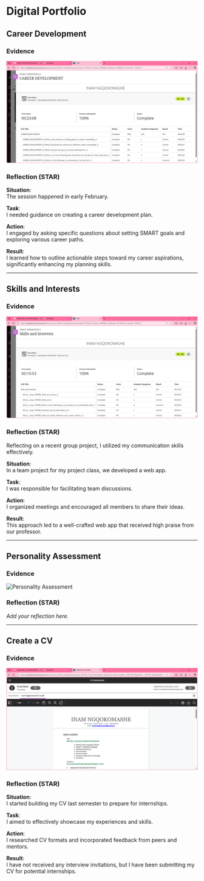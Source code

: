 # Digital Portfolio

## Career Development

### Evidence
![Career Development](https://github.com/InamLilitha/Digital-Portfolio-PRP/blob/6a0feb624fa8812412ba4d612655253440d54f5c/artefacts/Career%20Counselling.png) 

### Reflection (STAR)
**Situation**:  
The session happened in early February.

**Task**:  
I needed guidance on creating a career development plan.

**Action**:  
I engaged by asking specific questions about setting SMART goals and exploring various career paths.

**Result**:  
I learned how to outline actionable steps toward my career aspirations, significantly enhancing my planning skills.

---

## Skills and Interests

### Evidence
![Skills and Interests](https://github.com/InamLilitha/Digital-Portfolio-PRP/blob/4ec887fbb97b77a11e0ecb08d7ed77636307d45d/artefacts/Skills%20and%20Interests.png)

### Reflection (STAR)
Reflecting on a recent group project, I utilized my communication skills effectively.

**Situation**:  
In a team project for my project class, we developed a web app.

**Task**:  
I was responsible for facilitating team discussions.

**Action**:  
I organized meetings and encouraged all members to share their ideas.

**Result**:  
This approach led to a well-crafted web app that received high praise from our professor.

---

## Personality Assessment

### Evidence
![Personality Assessment]([path/to/artefacts/Personality_Assessment.png](https://github.com/InamLilitha/Digital-Portfolio-PRP/blob/60991e5fc7aac35b0bdb3e02e8c841a7518e6c55/artefacts/Personality%20Assessment.png))

### Reflection (STAR)
*Add your reflection here.*

---

## Create a CV

### Evidence
![My CV](https://github.com/InamLilitha/Digital-Portfolio-PRP/blob/402021ef4d17c0e9e0458e3c776d88f7fb678ad1/artefacts/CV%20Submission.png)

### Reflection (STAR)
**Situation**:  
I started building my CV last semester to prepare for internships.

**Task**:  
I aimed to effectively showcase my experiences and skills.

**Action**:  
I researched CV formats and incorporated feedback from peers and mentors.

**Result**:  
I have not received any interview invitations, but I have been submitting my CV for potential internships.

